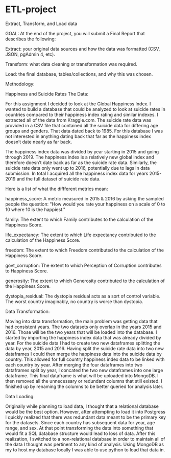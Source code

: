 # ETL-project
Extract, Transform, and Load data

GOAL: 
At the end of the project, you will submit a Final Report that describes the following:


Extract: your original data sources and how the data was formatted (CSV, JSON, pgAdmin 4, etc).


Transform: what data cleaning or transformation was required.


Load: the final database, tables/collections, and why this was chosen.

Methodology:

Happiness and Suicide Rates
The Data:
	
For this assignment I decided to look at the Global Happiness Index. I wanted to build a database that could be analyzed to look at suicide rates in countries compared to their happiness index rating and similar indexes. I extracted all of the data from Kraggle.com. The suicide rate data was provided in a CSV file that contained all the suicide data for differing age groups and genders. That data dated back to 1985. For this database I was not interested in anything dating back that far as the happiness index doesn’t date nearly as far back.
	
The happiness index data was divided by year starting in 2015 and going through 2019. The happiness index is a relatively new global index and therefore doesn’t date back as far as the suicide rate data. Similarly, the suicide rate data only went up to 2016, potentially due to lags in data submission. In total I acquired all the happiness index data for years 2015-2019 and the full dataset of suicide rate data.

Here is a list of what the diffferent metrics mean:

happiness_score: A metric measured in 2015 & 2016 by asking the sampled people the question: "How would you rate your happiness on a scale of 0 to 10 where 10 is the happiest."

family: The extent to which Family contributes to the calculation of the Happiness Score.

life_expectancy: The extent to which Life expectancy contributed to the calculation of the Happiness Score.

freedom: The extent to which Freedom contributed to the calculation of the Happiness Score.

govt_corruption: The extent to which Perception of Corruption contributes to Happiness Score.

generosity: The extent to which Generosity contributed to the calculation of the Happiness Score.

dystopia_residual: The dystopia residual acts as a sort of control variable. The worst country imaginably, no country is worse than dystopia. 

Data Transformation:
	
Moving into data transformation, the main problem was getting data that had consistent years. The two datasets only overlap in the years 2015 and 2016. Those will be the two years that will be loaded into the database. I started by importing the happiness index data that was already divided by year. For the suicide data I had to create two new dataframes splitting the data by year, 2015 and 2016. Having split the suicide rate data into two new dataframes I could then merge the happiness data into the suicide data by country. This allowed for full country happiness index data to be linked with each country by year. After merging the four dataframes into two dataframes split by year, I concated the two new dataframes into one large dataframe. This final dataframe is what will be uploaded into MongoDB. I then removed all the unnecessary or redundant columns that still existed. I finished up by renaming the columns to be better queried for analysis later.

Data Loading:
	
Originally while planning to load data, I thought that a relational database would be the best option. However, after attempting to load it into Postgress I quickly realized that there was redundant data meant to be the primary key for the datasets. Since each country has subsequent data for year, age range, and sex. At that point transforming the data into something that would fit a SQL database structure would lead to loss of data. After this realization, I switched to a non-relational database in order to maintain all of the data I thought was pertinent to any kind of analysis. Using MongoDB as my to host my database locally I was able to use python to load that data in. 
